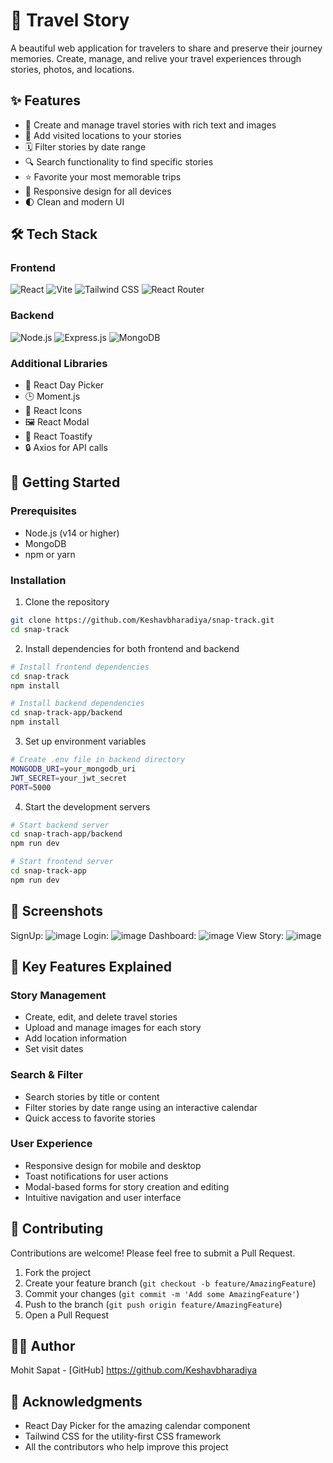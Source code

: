 # 📝 Travel Story

A beautiful web application for travelers to share and preserve their journey memories. Create, manage, and relive your travel experiences through stories, photos, and locations.

## ✨ Features

- 📝 Create and manage travel stories with rich text and images
- 📍 Add visited locations to your stories
- 🗓️ Filter stories by date range
- 🔍 Search functionality to find specific stories
- ⭐ Favorite your most memorable trips
- 📱 Responsive design for all devices
- 🌓 Clean and modern UI

## 🛠️ Tech Stack

### Frontend

![React](https://img.shields.io/badge/React-20232A?style=for-the-badge&logo=react&logoColor=61DAFB)
![Vite](https://img.shields.io/badge/Vite-B73BFE?style=for-the-badge&logo=vite&logoColor=FFD62E)
![Tailwind CSS](https://img.shields.io/badge/Tailwind_CSS-38B2AC?style=for-the-badge&logo=tailwind-css&logoColor=white)
![React Router](https://img.shields.io/badge/React_Router-CA4245?style=for-the-badge&logo=react-router&logoColor=white)

### Backend

![Node.js](https://img.shields.io/badge/Node.js-339933?style=for-the-badge&logo=nodedotjs&logoColor=white)
![Express.js](https://img.shields.io/badge/Express.js-000000?style=for-the-badge&logo=express&logoColor=white)
![MongoDB](https://img.shields.io/badge/MongoDB-4EA94B?style=for-the-badge&logo=mongodb&logoColor=white)

### Additional Libraries

- 📅 React Day Picker
- 🕒 Moment.js
- 🎨 React Icons
- 🖼️ React Modal
- 🍞 React Toastify
- 🔒 Axios for API calls

## 🚀 Getting Started

### Prerequisites

- Node.js (v14 or higher)
- MongoDB
- npm or yarn

### Installation

1. Clone the repository

```bash
git clone https://github.com/Keshavbharadiya/snap-track.git
cd snap-track
```

2. Install dependencies for both frontend and backend

```bash
# Install frontend dependencies
cd snap-track
npm install

# Install backend dependencies
cd snap-track-app/backend
npm install
```

3. Set up environment variables

```bash
# Create .env file in backend directory
MONGODB_URI=your_mongodb_uri
JWT_SECRET=your_jwt_secret
PORT=5000
```

4. Start the development servers

```bash
# Start backend server
cd snap-trach-app/backend
npm run dev

# Start frontend server
cd snap-track-app
npm run dev
```

## 📸 Screenshots
SignUp:
![image](https://github.com/user-attachments/assets/9842fab2-4e11-47d4-a431-c24f8ee866e2)
Login:
![image](https://github.com/user-attachments/assets/f4e97403-2782-4522-b9b5-d7f0667e7c4b)
Dashboard:
![image](https://github.com/user-attachments/assets/098dc476-b063-4079-9010-433d0d5f6ae7)
View Story:
![image](https://github.com/user-attachments/assets/c7bd1ea7-98a4-4973-a258-75f063fa5f0e)

## 🌟 Key Features Explained

### Story Management

- Create, edit, and delete travel stories
- Upload and manage images for each story
- Add location information
- Set visit dates

### Search & Filter

- Search stories by title or content
- Filter stories by date range using an interactive calendar
- Quick access to favorite stories

### User Experience

- Responsive design for mobile and desktop
- Toast notifications for user actions
- Modal-based forms for story creation and editing
- Intuitive navigation and user interface

## 🤝 Contributing

Contributions are welcome! Please feel free to submit a Pull Request.

1. Fork the project
2. Create your feature branch (`git checkout -b feature/AmazingFeature`)
3. Commit your changes (`git commit -m 'Add some AmazingFeature'`)
4. Push to the branch (`git push origin feature/AmazingFeature`)
5. Open a Pull Request

## 👨‍💻 Author

Mohit Sapat - [GitHub] https://github.com/Keshavbharadiya

## 🙏 Acknowledgments

- React Day Picker for the amazing calendar component
- Tailwind CSS for the utility-first CSS framework
- All the contributors who help improve this project